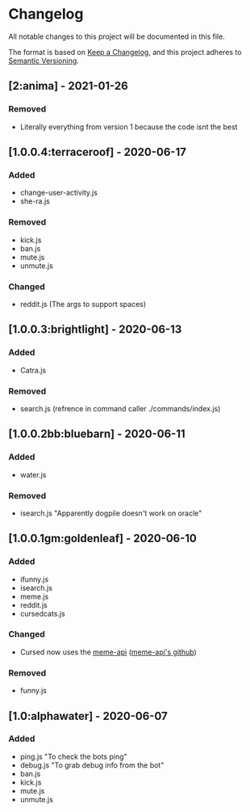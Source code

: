 # Changelog
All notable changes to this project will be documented in this file.

The format is based on [Keep a Changelog](https://keepachangelog.com/en/1.0.0/),
and this project adheres to [Semantic Versioning](https://semver.org/spec/v2.0.0.html).

## [2:anima] - 2021-01-26
### Removed
- Literally everything from version 1 because the code isnt the best


## [1.0.0.4:terraceroof] - 2020-06-17  
### Added  
- change-user-activity.js
- she-ra.js

### Removed  
- kick.js
- ban.js
- mute.js
- unmute.js 

### Changed 
- reddit.js (The args to support spaces)

## [1.0.0.3:brightlight] - 2020-06-13
### Added 
- Catra.js

### Removed 
- search.js (refrence in command caller ./commands/index.js)
## [1.0.0.2bb:bluebarn] - 2020-06-11
### Added
- water.js

### Removed
- isearch.js "Apparently dogpile doesn't work on oracle"  

## [1.0.0.1gm:goldenleaf] - 2020-06-10
### Added
- ifunny.js
- isearch.js
- meme.js
- reddit.js
- cursedcats.js

### Changed
- Cursed now uses the [meme-api](http://meme-api.herokuapp.com) ([meme-api's github](https://github.com/D3vd/Meme_Api))

### Removed 
- funny.js

## [1.0:alphawater] - 2020-06-07
### Added      
- ping.js "To check the bots ping"      
- debug.js "To grab debug info from the bot"     
- ban.js     
- kick.js      
- mute.js     
- unmute.js       